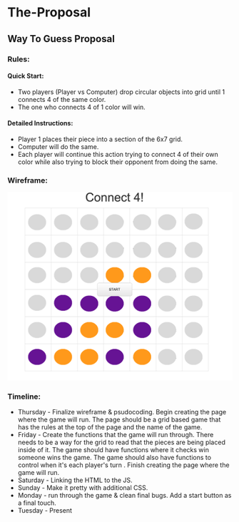 # The-Proposal
## Way To Guess Proposal

### Rules:

#### Quick Start: 
* Two players (Player vs Computer) drop circular objects into grid until 1 connects 4 of the same color.
* The one who connects 4 of 1 color will win.  

#### Detailed Instructions: 
* Player 1 places their piece into a section of the 6x7 grid.
* Computer will do the same. 
* Each player will continue this action trying to connect 4 of their own color while also trying to block their opponent from doing the same. 

### Wireframe: 
![alt text](https://github.com/devagreen9/The-Proposal/blob/master/assets/Connect4-Wireframe.png "Logo Title Text 1")

### Timeline: 
* Thursday - Finalize wireframe & psudocoding. Begin creating the page where the game will run. The page should be a grid based game that has the rules at the top of the page and the name of the game. 
* Friday - Create the functions that the game will run through. There needs to be a way for the grid to read that the pieces are being placed inside of it. The game should have functions where it checks win someone wins the game. The game should also have functions to control when it's each player's turn . Finish creating the page where the game will run.
* Saturday - Linking the HTML to the JS. 
* Sunday - Make it pretty with additional CSS. 
* Monday - run through the game & clean final bugs. Add a start button as a final touch. 
* Tuesday - Present 

